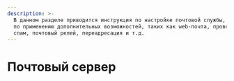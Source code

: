 ```yaml
---
description: >-
  В данном разделе приводится инструкция по настройке почтовой службы, а также
  по применению дополнительных возможностей, таких как web-почта, проверка на
  спам, почтовый релей, переадресация и т.д.
---
```


# Почтовый сервер

